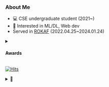 ### About Me
- 💻 CSE undergraduate student (2021~)
- 🙂 Interested in ML/DL, Web dev
- Served in [ROKAF](https://rokaf.airforce.mil.kr/sites/airforce/index.do) (2022.04.25~2024.01.24)
<details>
    <summary><h4>Awards</h4></summary>
    <ul>
      <li><strong>2nd</strong> in 2022 SNU Social Resposibility PLUS+ Challenge, as team '<a href="https://snusr.snu.ac.kr/activities/plus/competition?md=view&actidx=114">비긴어게인(begin again)</a>' </li>
      <ul>
        <li>Keyboard app for Developmentally disabled (<a href="https://github.com/B0neh3ad/BarrierFreeKeyboard">repo</a>)</li>
      </ul>
      <li><strong>2nd</strong> in 2023 <a href="https://maicon.kr/">MAICON</a>(Military AI Competition), as team 'RokafNet' (Team Leader) (<a href="https://github.com/RokafNet/rokafnet">model repo</a>)</li>
      <li><strong>4th</strong> in 2024 SNU FastMRI Challenge, as team '샤샤(shasha)'(<a href="https://www.youtube.com/watch?v=ho63rjf3XVs">review video</a>)</li>
    </ul>
</details>

[![Hits](https://hits.seeyoufarm.com/api/count/incr/badge.svg?url=https%3A%2F%2Fgithub.com%2FB0neh3ad&count_bg=%231AABED&title_bg=%23555555&icon=github.svg&icon_color=%23E7E7E7&title=hits&edge_flat=false)](https://hits.seeyoufarm.com)
<details>
  <summary>🙏</summary>
  <img src="https://i.ibb.co/BZXpy1r/please.jpg" alt="제발 인생을 날로 먹을 수 있게 해주세요" width="300" height="300" />
</details>
